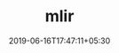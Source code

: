 ---
title: "mlir"
date: 2019-06-16T17:47:11+05:30
type: "organisations"
org_name: "tensorflow"
repo_desc: "Multi-Level Intermediate Representation Compiler Infrastructure"
repo_link: https://github.com/tensorflow/mlir



---